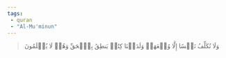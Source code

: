 ```yaml
---
tags: 
 - quran 
 - "Al-Mu'minun"
---
```


> وَلَا نُكَلِّفُ نَفۡسًا إِلَّا وُسۡعَهَاۚ وَلَدَيۡنَا كِتَٰبٞ يَنطِقُ بِٱلۡحَقِّ وَهُمۡ لَا يُظۡلَمُونَ
